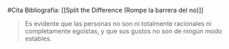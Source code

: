 #Cita 
Bibliografía: [[Split the Difference (Rompe la barrera del no)]]

>Es evidente que las personas no son ni totalmente racionales ni completamente egoístas, y que sus gustos no son de ningún modo estables.